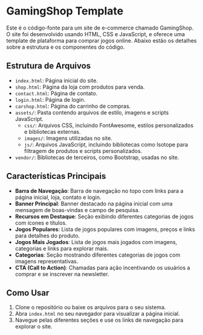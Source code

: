 # GamingShop Template

Este é o código-fonte para um site de e-commerce chamado GamingShop. O site foi desenvolvido usando HTML, CSS e JavaScript, e oferece uma template de plataforma para comprar jogos online. Abaixo estão os detalhes sobre a estrutura e os componentes do código.

## Estrutura de Arquivos

- `index.html`: Página inicial do site.
- `shop.html`: Página da loja com produtos para venda.
- `contact.html`: Página de contato.
- `login.html`: Página de login.
- `carshop.html`: Página do carrinho de compras.
- `assets/`: Pasta contendo arquivos de estilo, imagens e scripts JavaScript.
  - `css/`: Arquivos CSS, incluindo FontAwesome, estilos personalizados e bibliotecas externas.
  - `images/`: Imagens utilizadas no site.
  - `js/`: Arquivos JavaScript, incluindo bibliotecas como Isotope para filtragem de produtos e scripts personalizados.
- `vendor/`: Bibliotecas de terceiros, como Bootstrap, usadas no site.

## Características Principais

- **Barra de Navegação**: Barra de navegação no topo com links para a página inicial, loja, contato e login.
- **Banner Principal**: Banner destacado na página inicial com uma mensagem de boas-vindas e campo de pesquisa.
- **Recursos em Destaque**: Seção exibindo diferentes categorias de jogos com ícones e títulos.
- **Jogos Populares**: Lista de jogos populares com imagens, preços e links para detalhes do produto.
- **Jogos Mais Jogados**: Lista de jogos mais jogados com imagens, categorias e links para explorar mais.
- **Categorias**: Seção mostrando diferentes categorias de jogos com imagens representativas.
- **CTA (Call to Action)**: Chamadas para ação incentivando os usuários a comprar e se inscrever na newsletter.

## Como Usar

1. Clone o repositório ou baixe os arquivos para o seu sistema.
2. Abra `index.html` no seu navegador para visualizar a página inicial.
3. Navegue pelas diferentes seções e use os links de navegação para explorar o site.
